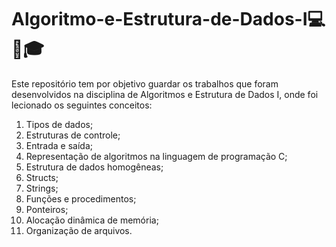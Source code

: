 # Algoritmo-e-Estrutura-de-Dados-I:computer::book::mortar_board:

Este repositório tem por objetivo guardar os trabalhos que foram desenvolvidos na disciplina de Algoritmos e Estrutura de Dados I, onde foi lecionado os seguintes conceitos:

1. Tipos de dados;
2. Estruturas de controle;
3. Entrada e saída;
4. Representação de algoritmos na linguagem de programação C;
5. Estrutura de dados homogêneas;
6. Structs;
7. Strings;
8. Funções e procedimentos;
9. Ponteiros;
10. Alocação dinâmica de memória;
11. Organização de arquivos.

